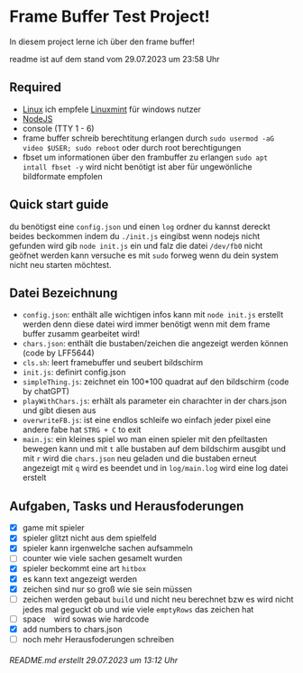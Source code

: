 # Frame Buffer Test Project!

In diesem project lerne ich über den frame buffer!

readme ist auf dem stand vom 29.07.2023 um 23:58 Uhr

## Required
- [Linux](https://google.com/search?q=Linux%20download) ich empfele [Linuxmint](https://linuxmint.com/download.php) für windows nutzer
- [NodeJS](https://nodejs.org/de/download)
- console (TTY 1 - 6)
- frame buffer schreib berechtitung erlangen durch `sudo usermod -aG video $USER; sudo reboot` oder durch root berechtigungen
- fbset um informationen über den frambuffer zu erlangen `sudo apt intall fbset -y` wird nicht benötigt ist aber für ungewönliche bildformate empfolen

## Quick start guide
du benötigst eine `config.json` und einen `log` ordner du kannst dereckt beides beckommen indem du `./init.js` eingibst wenn nodejs nicht gefunden wird gib `node init.js` ein und falz die datei `/dev/fb0` nicht geöfnet werden kann versuche es mit `sudo` forweg wenn du dein system nicht neu starten möchtest.

## Datei Bezeichnung
- `config.json`: enthält alle wichtigen infos kann mit `node init.js` erstellt werden denn diese datei wird immer benötigt wenn mit dem frame buffer zusamm gearbeitet wird!
- `chars.json`: enthält die bustaben/zeichen die angezeigt werden können (code by LFF5644)
- `cls.sh`: leert framebuffer und seubert bildschirm
- `init.js`: definirt config.json
- `simpleThing.js`: zeichnet ein 100*100 quadrat auf den bildschirm (code by chatGPT)
- `playWithChars.js`: erhält als parameter ein charachter in der chars.json und gibt diesen aus
- `overwriteFB.js`: ist eine endlos schleife wo einfach jeder pixel eine andere fabe hat `STRG + C` to exit
- `main.js`: ein kleines spiel wo man einen spieler mit den pfeiltasten bewegen kann und mit `t` alle bustaben auf dem bildschirm ausgibt und mit `r` wird die `chars.json` neu geladen und die bustaben erneut angezeigt mit `q` wird es beendet und in `log/main.log` wird eine log datei erstelt

## Aufgaben, Tasks und Herausfoderungen
- [x] game mit spieler
- [x] spieler glitzt nicht aus dem spielfeld
- [x] spieler kann irgenwelche sachen aufsammeln
- [ ] counter wie viele sachen gesamelt wurden
- [x] spieler beckommt eine art `hitbox`
- [x] es kann text angezeigt werden
- [x] zeichen sind nur so groß wie sie sein müssen
- [ ] zeichen werden gebaut `build` und nicht neu berechnet bzw es wird nicht jedes mal geguckt ob und wie viele `emptyRows`  das zeichen hat
- [ ] space ` ` wird sowas wie hardcode
- [x] add numbers to chars.json
- [ ] noch mehr Herausfoderungen schreiben 

###### README.md erstellt 29.07.2023 um 13:12 Uhr
